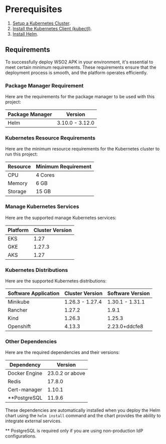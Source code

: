 # Prerequisites

1. [Setup a Kubernetes Cluster](https://kubernetes.io/docs/setup).
2. [Install the Kubernetes Client (kubectl)](https://kubernetes.io/docs/tasks/tools/install-kubectl/).
3. [Install Helm](https://helm.sh/docs/intro/install/).


## Requirements
To successfully deploy WSO2 APK in your environment, it's essential to meet certain minimum requirements. These requirements ensure that the deployment process is smooth, and the platform operates efficiently.

### Package Manager Requirement

Here are the requirements for the package manager to be used with this project:

| Package Manager | Version        |
|-----------------|----------------|
| Helm            | 3.10.0 - 3.12.0|


### Kubernetes Resource Requirements

Here are the minimum resource requirements for the Kubernetes cluster to run this project:

| Resource  | Minimum Requirement |
|-----------|----------------------|
| CPU       | 4 Cores             |
| Memory    | 6 GB                |
| Storage   | 15 GB               |

### Manage Kubernetes Services

Here are the supported manage Kubernetes services:

| Platform     | Cluster Version          |
|--------------|------------------|
| EKS          | 1.27             |
| GKE          | 1.27.3           |
| AKS          | 1.27             |


### Kubernetes Distributions

Here are the supported Kubernetes distributions:

| Software Application | Cluster Version  |  Software Version |
|----------------------|------------------|-------------------|
| Minikube             |  1.26.3 - 1.27.4 | 1.30.1 - 1.31.1   |
| Rancher              |  1.27.2          |     1.9.1         |
| Kind                 |  1.26.3          |     1.25.3        |
| Openshift            |  4.13.3          |  2.23.0+ddcfe8    | 

### Other Dependencies

Here are the required dependencies and their versions:

| Dependency         | Version       |
|--------------------|---------------|
| Docker Engine      | 23.0.2 or above |
| Redis              | 17.8.0        |
| Cert-manager       | 1.10.1        |
| **PostgreSQL         | 11.9.6        |

These dependencies are automatically installed when you deploy the Helm chart using the `helm install` command and the chart provides the ability to integrate external services.

** PostgreSQL is required only if you are using non-production IdP configurations.